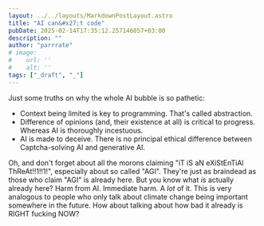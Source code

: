 ```yaml
---
layout: ../../layouts/MarkdownPostLayout.astro
title: "AI can&#x27;t code"
pubDate: 2025-02-14T17:35:12.257146057+03:00
description: ""
author: "parrrate"
# image:
#    url: ''
#    alt: ''
tags: ["_draft", "_"]
---
```


Just some truths on why the whole AI bubble is so pathetic:

- Context being limited is key to programming. That's called abstraction.
- Difference of opinions (and, their existence at all) is critical to progress. Whereas AI is
   thoroughly incestuous.
- AI is made to deceive. There is no principal ethical difference between Captcha-solving AI and
   generative AI.

Oh, and don't forget about all the morons claiming "iT iS aN eXiStEnTiAl ThReAt!!1!!1!", especially
about so called "AGI". They're just as braindead as those who claim "AGI" is already here. But you
know what *is* actually already here? Harm from AI. Immediate harm. A *lot* of it. This is very
analogous to people who only talk about climate change being important somewhere in the future. How
about talking about how bad it already is RIGHT fucking NOW?
